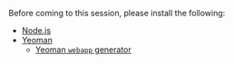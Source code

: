 Before coming to this session, please install the following:
* [Node.js](https://github.com/tmarrs/json-at-work/tree/master/appendix-a#installing-nodejs)
* [Yeoman](https://github.com/tmarrs/json-at-work/tree/master/appendix-a/Appendix-A-README.md#installing-yeoman)
  * [Yeoman `webapp` generator](https://github.com/tmarrs/json-at-work/tree/master/appendix-a/Appendix-A-README.md#installing-the-webapp-yeoman-generator)